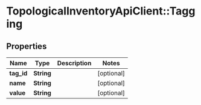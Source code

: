 # TopologicalInventoryApiClient::Tagging

## Properties
Name | Type | Description | Notes
------------ | ------------- | ------------- | -------------
**tag_id** | **String** |  | [optional] 
**name** | **String** |  | [optional] 
**value** | **String** |  | [optional] 



